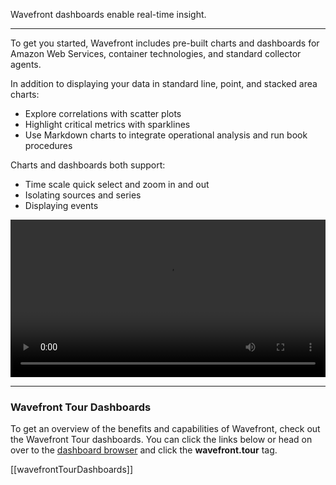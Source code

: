 <div class="container-fluid">
<div class="row">
<p class="lead">Wavefront dashboards enable real-time insight.</p>
<hr/>
</div>

<div class="row">
<div class="col-sm-12 col-md-6">
<p>To get you started, Wavefront includes pre-built charts and dashboards for Amazon Web Services, container technologies, and standard collector agents.</p>

<p>In addition to displaying your data in standard line, point, and stacked area charts:</p>
<ul>
<li>Explore correlations with scatter plots</li>
<li>Highlight critical metrics with sparklines</li>
<li>Use Markdown charts to integrate operational analysis and run book procedures</li>
</ul>
<p>Charts and dashboards both support:</p>
<ul>
<li>Time scale quick select and zoom in and out</li>
<li>Isolating sources and series</li>
<li>Displaying events</li>
</ul>    
</div>
<div class="col-sm-12 col-md-6"> 
<div class="well">   
<video width="100%" controls autoplay><source src="images/onboarding-dashboards.mp4" type="video/mp4">Your browser does not support HTML5 video.</video>
</div>
</div>
</div>
</div>

<hr/>

### Wavefront Tour Dashboards

To get an overview of the benefits and capabilities of Wavefront, check out the Wavefront Tour dashboards. You can click the links below or head on over to the [dashboard browser](/dashboards) and click the **wavefront.tour** tag.

[[wavefrontTourDashboards]]

